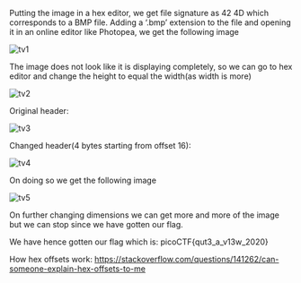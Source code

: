 Putting the image in a hex editor, we get file signature as 42 4D which corresponds to a BMP file. Adding a ‘.bmp’ extension to the file and opening it in an online editor like Photopea, we get the following image

![tv1](https://github.com/poorvi1910/Cryptonite/assets/146640913/c262ae83-a980-4d06-90bc-b11329f55dcf)

The image does not look like it is displaying completely, so we can go to hex editor and change the height to equal the width(as width is more)

![tv2](https://github.com/poorvi1910/Cryptonite/assets/146640913/9c3c6731-2fba-4cc7-b4ea-29085a90e524)

Original header:

![tv3](https://github.com/poorvi1910/Cryptonite/assets/146640913/cc3ae526-dc0a-44a6-b0ef-7e69121ab759)

Changed header(4 bytes starting from offset 16):

![tv4](https://github.com/poorvi1910/Cryptonite/assets/146640913/6b274e7b-a7db-41ab-863a-fa7acdca77a7)

On doing so we get the following image

![tv5](https://github.com/poorvi1910/Cryptonite/assets/146640913/9d00cc46-131e-4b9f-8564-fb22fb29ec88)

On further changing dimensions we can get more and more of the image but we can stop since we have gotten our flag.

We have hence gotten our flag which is:
picoCTF{qut3_a_v13w_2020}

How hex offsets work:
https://stackoverflow.com/questions/141262/can-someone-explain-hex-offsets-to-me
